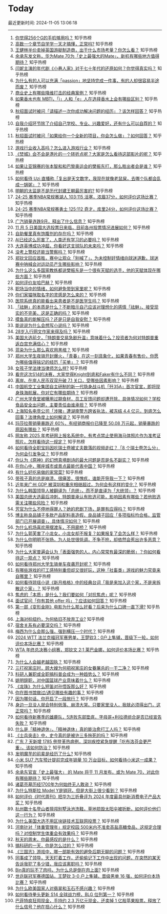 # Today

最近更新时间: 2024-11-05 13:06:18

--- 
1. [你觉得256个G的手机够用吗？](https://www.zhihu.com/question/2803227489) 知乎热榜
2. [高数一个章节自学学一天才搞懂，正常吗?](https://www.zhihu.com/question/3031177185) 知乎热榜
3. [王健林半价卖掉英国游艇制造商，出于什么市场考量？你怎么看？](https://www.zhihu.com/question/2826111346) 知乎热榜
4. [余承东发文称，华为Mate 70为「史上最强大的Mate」，新机有哪些地方值得期待？](https://www.zhihu.com/question/3080188285) 知乎热榜
5. [闫妮主演的年代剧《小巷人家》对于七十年代的还原如何？你觉得真实吗？](https://www.zhihu.com/question/2574266068) 知乎热榜
6. [为什么有的人可以充满「passion」地坚持完成一件事，有的人却很容易半途而废？](https://www.zhihu.com/question/3117385816) 知乎热榜
7. [商业史上有哪些降维打击的经典案例？](https://www.zhihu.com/question/62241319) 知乎热榜
8. [如果香水也有 MBTI，「i」人和「e」人在选择香水上会有哪些区别？](https://www.zhihu.com/question/969423951) 知乎热榜
9. [秋招面试时被问「请描述一次你成功解决问题的经历」？该怎样回答？](https://www.zhihu.com/question/2626234726) 知乎热榜
10. [自我介绍环节除了介绍自己学校、专业、兴趣爱好，还有什么可以自荐的？](https://www.zhihu.com/question/668860945) 知乎热榜
11. [秋招面试时被问「如果给你一个全新的项目，你会怎么做」？如何回答？](https://www.zhihu.com/question/2188407673) 知乎热榜
12. [游戏行业收入高吗？怎么进入游戏行业？](https://www.zhihu.com/question/660457433) 知乎热榜
13. [《焚城》会不会是港片的一个转折点呢？大家是怎么看待这部影片的呢？](https://www.zhihu.com/question/2209102360) 知乎热榜
14. [如果让亚锦赛的张本智和和巴黎奥运会的樊振东打，那么胜出者会是谁？](https://www.zhihu.com/question/3181102000) 知乎热榜
15. [如何看待 Uzi 直播称「复出是天文数字，我现在就像老鼠屎，去哪个队都会乱成一锅粥」？](https://www.zhihu.com/question/3090507322) 知乎热榜
16. [明朝的太监是不是历代封建王朝最厉害的?](https://www.zhihu.com/question/1674661804) 知乎热榜
17. [24-25 赛季NBA常规赛湖人 103:115 活塞，浓眉37分，如何评价这场比赛？](https://www.zhihu.com/question/3183420206) 知乎热榜
18. [24-25 赛季NBA常规赛勇士 125:112 奇才，库里24分，如何评价这场比赛？](https://www.zhihu.com/question/3182746122) 知乎热榜
19. [广汽销量连跌9月，释出了什么信息？](https://www.zhihu.com/question/3047741571) 知乎热榜
20. [11 月 5 日美国大选投票日来临，目前各州投票情况进展如何？](https://www.zhihu.com/question/3189370572) 知乎热榜
21. [自助餐里真有饱腹剂的存在吗？](https://www.zhihu.com/question/722020631) 知乎热榜
22. [AI已经这么厉害了，人类还有学习的必要吗？](https://www.zhihu.com/question/3030186294) 知乎热榜
23. [大连英博成功冲超，你看好这支球队的未来吗？](https://www.zhihu.com/question/3012082960) 知乎热榜
24. [没考上警校还能当警察吗？](https://www.zhihu.com/question/665269576) 知乎热榜
25. [郑钦文回应首胜，赛中让观众「别喊了」，为未控制好情绪向球迷道歉，球迷赛中呐喊会对运动员产生哪些影响？](https://www.zhihu.com/question/3181998620) 知乎热榜
26. [为什么这么多国家教练都说樊振东是一个很有天赋的选手，他的天赋体现在哪些方面？](https://www.zhihu.com/question/295561961) 知乎热榜
27. [如何评价友哈巴赫？](https://www.zhihu.com/question/449524481) 知乎热榜
28. [职场当中的情绪，如何避免带到家里呢？](https://www.zhihu.com/question/2773960460) 知乎热榜
29. [你们家猫咪取名字的灵感是怎么来的？](https://www.zhihu.com/question/666969974) 知乎热榜
30. [医院系统真的能看出来患者是不是医学生吗？](https://www.zhihu.com/question/626120459) 知乎热榜
31. [「祛魅」的本质是什么？不断暗示自己应该对理想化的感情「祛魅」、接受现实的不完美，这是正确的吗？](https://www.zhihu.com/question/671400722) 知乎热榜
32. [摸鱼真的能解压吗？还是只是自我安慰？](https://www.zhihu.com/question/828042851) 知乎热榜
33. [能说说为什么会想写小说吗？](https://www.zhihu.com/question/3003532344) 知乎热榜
34. [28岁入行网文作家来得及吗？](https://www.zhihu.com/question/658638422) 知乎热榜
35. [美国大选前夕，「特朗普交易急剧升温」意味着什么？投资者为何对特朗普重返白宫充满信心？](https://www.zhihu.com/question/2582641071) 知乎热榜
36. [蓝染为什么那么喜欢用黑棺？](https://www.zhihu.com/question/3036454475) 知乎热榜
37. [郑州大学生夜骑开封爆火，「青春」在这一刻具象化，如果青春有售价，你愿为哪些值得铭记的经历「买单」？](https://www.zhihu.com/question/3034283775) 知乎热榜
38. [女孩子学法律当律师怎么样?](https://www.zhihu.com/question/610056578) 知乎热榜
39. [看完这次S14的决赛，大家觉得Knight到底和Faker有什么不同？](https://www.zhihu.com/question/3082245105) 知乎热榜
40. [离岸、在岸人民币双双升破 7.1 关口，受哪些因素影响？](https://www.zhihu.com/question/3089766249) 知乎热榜
41. [中国航空工业集团自主研制的新一代隐身战斗机「歼35A」首次官宣，即将现身珠海航展，你对它有哪些期待？](https://www.zhihu.com/question/3186589873) 知乎热榜
42. [广州大学食堂被曝用过期食材，员工反馈问题却遭开除，具体情况如何？学校食品安全出问题，主要责任由谁承担？](https://www.zhihu.com/question/3003821262) 知乎热榜
43. [上海知名电竞公司「涉赌」遭湖南警方跨省执法，被冻结 4.4 亿元，到底怎么回事？法律角度上如何解读？](https://www.zhihu.com/question/2788290801) 知乎热榜
44. [玛莎拉蒂销量暴跌近 60%，有经销商报价已降至 50.08 万元起，销量暴跌的原因有哪些？](https://www.zhihu.com/question/3111024628) 知乎热榜
45. [网友称 2025 年考研网上报名系统中，有考点禁止使用海马体照片作为准考证照片，怎样看待这一规定？](https://www.zhihu.com/question/3132377574) 知乎热榜
46. [如何看待全职宝妈因吃瑞士卷被丈夫数落的视频走红？「8 个瑞士卷怎么分」为何会引发争议？](https://www.zhihu.com/question/3015625322) 知乎热榜
47. [你认为《原神》的幻想真境剧诗的最大问题是否是名不副实？](https://www.zhihu.com/question/2981770524) 知乎热榜
48. [在你心中，哪座城市或景点最能代表中国？](https://www.zhihu.com/question/1794997749) 知乎热榜
49. [有什么好吃易做的家常菜?](https://www.zhihu.com/question/666726437) 知乎热榜
50. [带孩子真的总是崩溃，很痛苦，很愧疚，谁能开导我一下？](https://www.zhihu.com/question/3038795687) 知乎热榜
51. [近年来广州 GDP 被深圳和重庆相继超过，为何会有这样的变化？](https://www.zhihu.com/question/2465196932) 知乎热榜
52. [为什么韩国领导人被翻译为「总统」，而不是直译为「大统领」？](https://www.zhihu.com/question/537228689) 知乎热榜
53. [美国总统大选最后冲刺，特朗普承认有败选可能，影响因素有哪些？若他败选需关注哪些风险？](https://www.zhihu.com/question/3071028647) 知乎热榜
54. [芳官为什么不停地得罪人？她的悲剧下场，是罪有应得吗？](https://www.zhihu.com/question/589436876) 知乎热榜
55. [博主称良品铺子多款产品配料表造假，良品铺子回应「多项指标均合格，监管部门已开展调查」，具体情况如何？](https://www.zhihu.com/question/3088489986) 知乎热榜
56. [为什么机场喜欢用摆渡车，不用廊桥？](https://www.zhihu.com/question/345380019) 知乎热榜
57. [为什么郭芙害了小龙女，小龙女却不报复？如果报复了会怎么样？](https://www.zhihu.com/question/2913763351) 知乎热榜
58. [为什么你明明不张扬，为人处世很低调，不争不抢，却依然会惹出许多恶意？](https://www.zhihu.com/question/2670263616) 知乎热榜
59. [为什么大家普遍会认为「表面强势的人，内心常常有最深的脆弱」？你如何看待这一观点？](https://www.zhihu.com/question/2771803446) 知乎热榜
60. [如何看待郑州大学生骑单车夜袭开封呢？](https://www.zhihu.com/question/3041523352) 知乎热榜
61. [有哪些游戏的打工感特别重但却又很好玩，这种「社畜类」游戏的魅力究竟来自哪里？](https://www.zhihu.com/question/3092965231) 知乎热榜
62. [如何看待琼瑶小说《新月格格》中的经典台词「我是来加入这个家，不是来拆散这个家」？](https://www.zhihu.com/question/362846415) 知乎热榜
63. [焦虑的「本质」是什么？我们要如何「对抗焦虑」呢？](https://www.zhihu.com/question/2184994657) 知乎热榜
64. [面试官问「你有其他  offer  吗」？应该如何回答？](https://www.zhihu.com/question/665947913) 知乎热榜
65. [第一部《变形金刚》电影为什么那么好看？后来为什么口碑一直下滑?](https://www.zhihu.com/question/308132033) 知乎热榜
66. [上海对标纽约，为何依旧不放弃工业?](https://www.zhihu.com/question/310254327) 知乎热榜
67. [宿舍关系有必要深交吗？](https://www.zhihu.com/question/667706109) 知乎热榜
68. [梅西为什么会那么强，强到横压一个时代？](https://www.zhihu.com/question/2113951682) 知乎热榜
69. [2024 WTT 法兰克福冠军赛男单，王楚钦3：0户上隼辅，晋级下一轮，如何评价本场比赛？](https://www.zhihu.com/question/3143610853) 知乎热榜
70. [WTA 年终总决赛小组赛，郑钦文 2:1 莱巴金娜，如何评价本场比赛？](https://www.zhihu.com/question/3147821066) 知乎热榜
71. [为什么人会越老越固执？](https://www.zhihu.com/question/2884521285) 知乎热榜
72. [三打祝家庄时，顾大嫂为何把祝家庄的女眷屠杀的一干二净？](https://www.zhihu.com/question/661329691) 知乎热榜
73. [科研人兼职或全职搞科普会成为一种趋势么？](https://www.zhihu.com/question/2574464141) 知乎热榜
74. [姚明辞职，对中国篮球产业意味着什么？](https://www.zhihu.com/question/2798862987) 知乎热榜
75. [《龙珠》为什么短笛对孙悟饭那么好？](https://www.zhihu.com/question/307527006) 知乎热榜
76. [你在图书馆做过/遇见哪些有趣的事？](https://www.zhihu.com/question/23194847) 知乎热榜
77. [因为哪句话，你开启了一段旅行？](https://www.zhihu.com/question/1893552357) 知乎热榜
78. [身边一旦没人就会特别低落、崩溃大哭。只要家里没人，我就必须得出门，这正常吗？](https://www.zhihu.com/question/2427414368) 知乎热榜
79. [如何看待新赛季的雄鹿队，5连败东部垫底，字母哥+利拉德组合是否已经宣告失败？](https://www.zhihu.com/question/3085316551) 知乎热榜
80. [什么是「精神退休」，「精神退休」真的能治愈打工人吗？](https://www.zhihu.com/question/806901830) 知乎热榜
81. [《士兵突击》中，史今真的是被许三多拖死的吗？](https://www.zhihu.com/question/500507537) 知乎热榜
82. [广东 7 天新增 1785 例登革热病例，深圳疾控紧急提醒「吃布洛芬会更严重」，该如何防治？](https://www.zhihu.com/question/2988553696) 知乎热榜
83. [发明魔芋的前辈是经历了什么?](https://www.zhihu.com/question/596712008) 知乎热榜
84. [小米 SU7 汽车预计提前完成年销量 10 万台目标，如何看待小米这一成果？](https://www.zhihu.com/question/3059895030) 知乎热榜
85. [余承东官宣「史上最强大」 的 Mate 将于 11 月发布，或为 Mate 70，对此你有哪些期待？](https://www.zhihu.com/question/3077846945) 知乎热榜
86. [诸葛亮墓历经1700年为何始终无人敢盗？](https://www.zhihu.com/question/2342640192) 知乎热榜
87. [为什么特斯拉 Model Y是销冠，但是大街上很少看到？](https://www.zhihu.com/question/651189131) 知乎热榜
88. [如何评价《时代周刊》把华为三折叠评为 2024 年度最具创新消费电子产品大奖？](https://www.zhihu.com/question/2994665508) 知乎热榜
89. [杭州数十名登山者擅闯别墅泳池洗鞋，草地损毁太阳伞被折断，如何评价他们这一行为？](https://www.zhihu.com/question/2827544722) 知乎热榜
90. [为什么美国大选不用区块链技术互联网投票？](https://www.zhihu.com/question/2164032474) 知乎热榜
91. [河南针对「体重管理年」规定校园 500米内不准卖高盐高糖食品，这规定合理吗？对控制学生体重会有效果吗？](https://www.zhihu.com/question/2827840461) 知乎热榜
92. [秋天的周末，你最感叹的是什么？](https://www.zhihu.com/question/2987455246) 知乎热榜
93. [搞科研的一天，你是怎么过的？](https://www.zhihu.com/question/809968260) 知乎热榜
94. [《三国志》游戏中，哪一部能有效的避免后期无聊的问题？](https://www.zhihu.com/question/2763929550) 知乎热榜
95. [同事成了领导，天天盯着工作，还偷偷记下工作中出现的问题，在突然的某天告诉我犯了多少错，我应该离职吗？](https://www.zhihu.com/question/2840439083) 知乎热榜
96. [Bin真的玩不了肉吗，为什么总是倒在肉上面?](https://www.zhihu.com/question/2947865606) 知乎热榜
97. [世乒联冠军赛德国站，王楚钦 3-0 户上隼辅，晋级男单 16 强，如何评价本场比赛？](https://www.zhihu.com/question/3143835451) 知乎热榜
98. [为什么欧美国家人对翡翠和玉石不感兴趣？](https://www.zhihu.com/question/667016547) 知乎热榜
99. [如何看待拳头更新 S14 全球战力榜，BLG 位列第一？](https://www.zhihu.com/question/3089498822) 知乎热榜
100. [巴菲特疯狂囤现金，手持约 2.3 万亿元现金，还卖掉 1 亿股苹果股票，释放了什么信号？他在担心什么？](https://www.zhihu.com/question/3070860391) 知乎热榜
